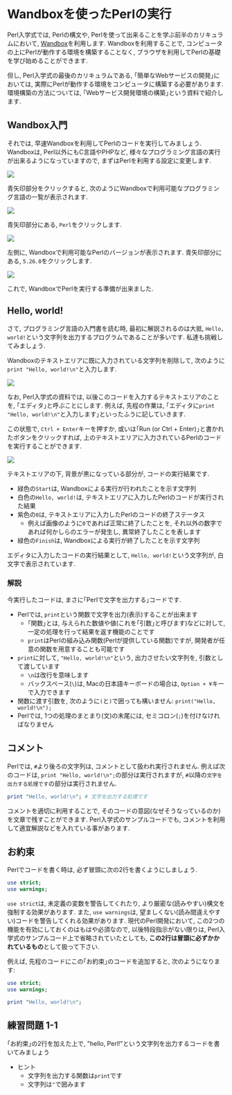 # Wandboxを使ったPerlの実行

Perl入学式では, Perlの構文や, Perlを使って出来ることを学ぶ前半のカリキュラムにおいて, [Wandbox](https://wandbox.org/)を利用します.
Wandboxを利用することで, コンピュータの上にPerlが動作する環境を構築することなく, ブラウザを利用してPerlの基礎を学び始めることができます.

但し, Perl入学式の最後のカリキュラムである, ｢簡単なWebサービスの開発｣においては, 実際にPerlが動作する環境をコンピュータに構築する必要があります. 環境構築の方法については, ｢Webサービス開発環境の構築｣という資料で紹介します.

## Wandbox入門

それでは, 早速Wandboxを利用してPerlのコードを実行してみましょう.
Wandboxは, Perl以外にもC言語やPHPなど, 様々なプログラミング言語の実行が出来るようになっていますので, まずはPerlを利用する設定に変更します.

![](./image/wandbox01.png)

青矢印部分をクリックすると, 次のようにWandboxで利用可能なプログラミング言語の一覧が表示されます.

![](./image/wandbox02.png)

青矢印部分にある, `Perl`をクリックします.

![](./image/wandbox03.png)

左側に, Wandboxで利用可能なPerlのバージョンが表示されます. 青矢印部分にある, `5.26.0`をクリックします.

![](./image/wandbox04.png)

これで, WandboxでPerlを実行する準備が出来ました.

## Hello, world!

さて, プログラミング言語の入門書を読む時, 最初に解説されるのは大抵, `Hello, world!`という文字列を出力するプログラムであることが多いです. 私達も挑戦してみましょう.

Wandboxのテキストエリアに既に入力されている文字列を削除して, 次のように`print "Hello, world!\n"`と入力します.

![](./image/hello01.png)

なお, Perl入学式の資料では, 以後このコードを入力するテキストエリアのことを, ｢エディタ｣と呼ぶことにします.
例えば, 先程の作業は, ｢エディタに`print "Hello, world!\n"`と入力します｣といったふうに記していきます.

この状態で, `Ctrl + Enter`キーを押すか, 或いは｢Run (or Ctrl + Enter)｣と書かれたボタンをクリックすれば, 上のテキストエリアに入力されているPerlのコードを実行することができます.

![](./image/hello02.png)

テキストエリアの下, 背景が黒になっている部分が, コードの実行結果です.

- 緑色の`Start`は, Wandboxによる実行が行われたことを示す文字列
- 白色の`Hello, world!`は, テキストエリアに入力したPerlのコードが実行された結果
- 紫色の`0`は, テキストエリアに入力したPerlのコードの終了ステータス
    - 例えば画像のように`0`であれば正常に終了したことを, それ以外の数字であれば何かしらのエラーが発生し, 異常終了したことを表します
- 緑色の`Finish`は, Wandboxによる実行が終了したことを示す文字列

エディタに入力したコードの実行結果として, `Hello, world!`という文字列が, 白文字で表示されています.

### 解説

今実行したコードは, まさに｢Perlで文字を出力する｣コードです.

- Perlでは, `print`という関数で文字を出力(表示)することが出来ます
    - ｢関数｣とは, 与えられた数値や値(これを｢引数｣と呼びます)などに対して, 一定の処理を行って結果を返す機能のことです
    - `print`はPerlの組み込み関数(Perlが提供している関数)ですが, 開発者が任意の関数を用意することも可能です
- `print`に対して, `"Hello, world!\n"`という, 出力させたい文字列を, 引数として渡しています
    - `\n`は改行を意味します
    - バックスペース(`\`)は, Macの日本語キーボードの場合は, `Option + ¥`キーで入力できます
- 関数に渡す引数を, 次のように`(`と`)`で囲っても構いません: `print("Hello, world!\n");`
- Perlでは, 1つの処理のまとまり(文)の末尾には, セミコロン(`;`)を付けなければなりません

## コメント

Perlでは, `#`より後ろの文字列は, コメントとして扱われ実行されません.
例えば次のコードは, `print "Hello, world!\n";`の部分は実行されますが, `#`以降の`文字を出力する処理です`の部分は実行されません.

```perl
print "Hello, world!\n"; # 文字を出力する処理です
```

コメントを適切に利用することで, そのコードの意図(なぜそうなっているのか)を文章で残すことができます.
Perl入学式のサンプルコードでも, コメントを利用して適宜解説などを入れている事があります.

## お約束

Perlでコードを書く時は, 必ず冒頭に次の2行を書くようにしましょう.

```perl
use strict;
use warnings;
```

`use strict`は, 未定義の変数を警告してくれたり, より厳密な(読みやすい)構文を強制する効果があります. また, `use warnings`は, 望ましくない(読み間違えやすい)コードを警告してくれる効果があります.
現代のPerl開発において, この2つの機能を有効にしておくのはもはや必須なので, 以後特段指示がない限りは, Perl入学式のサンプルコード上で省略されていたとしても, **この2行は冒頭に必ずかかれているもの**として扱って下さい.

例えば, 先程のコードにこの｢お約束｣のコードを追加すると, 次のようになります:

```perl
use strict;
use warnings;

print "Hello, world!\n";
```

## 練習問題 1-1

｢お約束｣の2行を加えた上で, "hello, Perl!"という文字列を出力するコードを書いてみましょう

- ヒント
    - 文字列を出力する関数は`print`です
    - 文字列は`"`で囲みます
